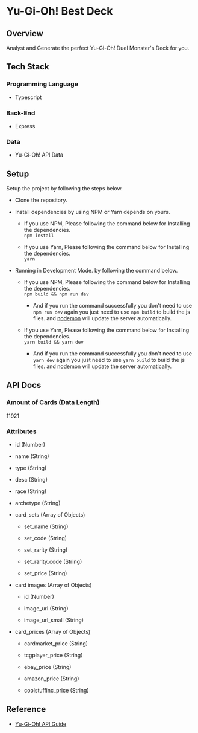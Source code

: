# Yu-Gi-Oh! Best Deck

## Overview

Analyst and Generate the perfect Yu-Gi-Oh! Duel Monster's Deck for you.

## Tech Stack

### Programming Language

- Typescript

### Back-End

- Express

### Data

- Yu-Gi-Oh! API Data

## Setup

Setup the project by following the steps below.

- Clone the repository.

- Install dependencies by using NPM or Yarn depends on yours.

  - If you use NPM, Please following the command below for Installing the dependencies.  
  `npm install`

  - If you use Yarn, Please following the command below for Installing the dependencies.  
  `yarn`

- Running in Development Mode. by following the command below.

  - If you use NPM, Please following the command below for Installing the dependencies.  
 `npm build && npm run dev`
    - And if you run the command successfully you don't need to use `npm run dev` again you just need to use `npm build` to build the js files. and [nodemon](https://github.com/remy/nodemon#nodemon) will update the server automatically.

  - If you use Yarn, Please following the command below for Installing the dependencies.  
 `yarn build && yarn dev`
    - And if you run the command successfully you don't need to use `yarn dev` again you just need to use `yarn build` to build the js files. and [nodemon](https://github.com/remy/nodemon#nodemon) will update the server automatically.

## API Docs

### Amount of Cards (Data Length)

11921

### Attributes

- id (Number)

- name (String)

- type (String)

- desc (String)

- race (String)

- archetype (String)

- card_sets (Array of Objects)

  - set_name (String)

  - set_code (String)

  - set_rarity (String)

  - set_rarity_code (String)

  - set_price (String)

- card images (Array of Objects)
  
  - id (Number)

  - image_url (String)

  - image_url_small (String)

- card_prices (Array of Objects)
  
  - cardmarket_price (String)

  - tcgplayer_price (String)

  - ebay_price (String)

  - amazon_price (String)

  - coolstuffinc_price (String)

## Reference

- [Yu-Gi-Oh! API Guide](https://db.ygoprodeck.com/api-guide/)
